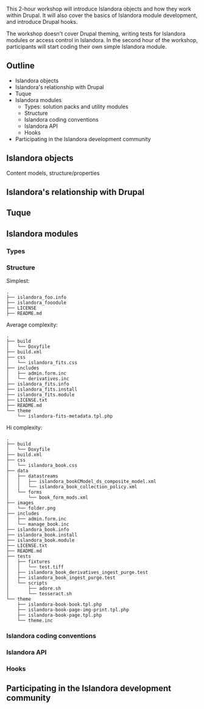 This 2-hour workshop will introduce Islandora objects and how they work within Drupal. It will also cover the basics of Islandora module development, and introduce Drupal hooks.

The workshop doesn't cover Drupal theming, writing tests for Islandora modules or access control in Islandora. In the second hour of the workshop, participants will start coding their own simple Islandora module.

## Outline

* Islandora objects
* Islandora's relationship with Drupal
* Tuque
* Islandora modules
  * Types: solution packs and utility modules
  * Structure
  * Islandora coding conventions
  * Islandora API
  * Hooks
* Participating in the Islandora development community

## Islandora objects
Content models, structure/properties

## Islandora's relationship with Drupal


## Tuque


## Islandora modules

### Types

### Structure

Simplest:

```
.
├── islandora_foo.info
├── islandora_fooodule
├── LICENSE
├── README.md
```

Average complexity:
```
.
├── build
│   └── Doxyfile
├── build.xml
├── css
│   └── islandora_fits.css
├── includes
│   ├── admin.form.inc
│   └── derivatives.inc
├── islandora_fits.info
├── islandora_fits.install
├── islandora_fits.module
├── LICENSE.txt
├── README.md
└── theme
    └── islandora-fits-metadata.tpl.php
```

Hi complexity:

```
.
├── build
│   └── Doxyfile
├── build.xml
├── css
│   └── islandora_book.css
├── data
│   ├── datastreams
│   │   ├── islandora_bookCModel_ds_composite_model.xml
│   │   └── islandora_book_collection_policy.xml
│   └── forms
│       └── book_form_mods.xml
├── images
│   └── folder.png
├── includes
│   ├── admin.form.inc
│   └── manage_book.inc
├── islandora_book.info
├── islandora_book.install
├── islandora_book.module
├── LICENSE.txt
├── README.md
├── tests
│   ├── fixtures
│   │   └── test.tiff
│   ├── islandora_book_derivatives_ingest_purge.test
│   ├── islandora_book_ingest_purge.test
│   └── scripts
│       ├── adore.sh
│       └── tesseract.sh
└── theme
    ├── islandora-book-book.tpl.php
    ├── islandora-book-page-img-print.tpl.php
    ├── islandora-book-page.tpl.php
    └── theme.inc
```

### Islandora coding conventions


### Islandora API


### Hooks


## Participating in the Islandora development community
